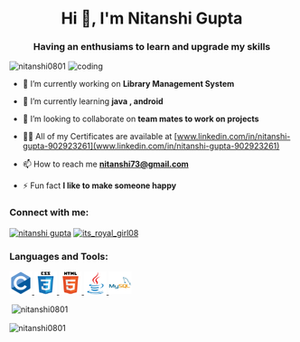 <h1 align="center">Hi 👋, I'm Nitanshi Gupta</h1>
<h3 align="center">Having an enthusiams to learn and upgrade my skills</h3>
<img  align ="right" alt="coding" width="400" src="https://cdn.dribbble.com/users/4055494/screenshots/15215756/media/d2b66c4ca0192aa26d103448b3d1518b.gif">
<p align="left"> <img src="https://komarev.com/ghpvc/?username=nitanshi0801&label=Profile%20views&color=0e75b6&style=flat" alt="nitanshi0801" /> </p>

- 🔭 I’m currently working on **Library Management System**

- 🌱 I’m currently learning **java , android**

- 👯 I’m looking to collaborate on **team mates to work on projects**

- 👨‍💻 All of my Certificates are available at [www.linkedin.com/in/nitanshi-gupta-902923261](www.linkedin.com/in/nitanshi-gupta-902923261)

- 📫 How to reach me **nitanshi73@gmail.com**

- ⚡ Fun fact **I like to make someone happy**

<h3 align="left">Connect with me:</h3>
<p align="left">
<a href="https://linkedin.com/in/nitanshi gupta" target="blank"><img align="center" src="https://raw.githubusercontent.com/rahuldkjain/github-profile-readme-generator/master/src/images/icons/Social/linked-in-alt.svg" alt="nitanshi gupta" height="30" width="40" /></a>
<a href="https://instagram.com/its_royal_girl08" target="blank"><img align="center" src="https://raw.githubusercontent.com/rahuldkjain/github-profile-readme-generator/master/src/images/icons/Social/instagram.svg" alt="its_royal_girl08" height="30" width="40" /></a>
</p>

<h3 align="left">Languages and Tools:</h3>
<p align="left"> <a href="https://aws.amazon.com" target="_blank" rel="noreferrer">  <a href="https://www.cprogramming.com/" target="_blank" rel="noreferrer"> <img src="https://raw.githubusercontent.com/devicons/devicon/master/icons/c/c-original.svg" alt="c" width="40" height="40"/> </a> <a href="https://www.w3schools.com/css/" target="_blank" rel="noreferrer"> <img src="https://raw.githubusercontent.com/devicons/devicon/master/icons/css3/css3-original-wordmark.svg" alt="css3" width="40" height="40"/> </a> <a href="https://www.w3.org/html/" target="_blank" rel="noreferrer"> <img src="https://raw.githubusercontent.com/devicons/devicon/master/icons/html5/html5-original-wordmark.svg" alt="html5" width="40" height="40"/> </a> <a href="https://www.java.com" target="_blank" rel="noreferrer"> <img src="https://raw.githubusercontent.com/devicons/devicon/master/icons/java/java-original.svg" alt="java" width="40" height="40"/> </a> <a href="https://www.mysql.com/" target="_blank" rel="noreferrer"> <img src="https://raw.githubusercontent.com/devicons/devicon/master/icons/mysql/mysql-original-wordmark.svg" alt="mysql" width="40" height="40"/> </a> </p>

<p>&nbsp;<img align="center" src="https://github-readme-stats.vercel.app/api?username=nitanshi0801&show_icons=true&locale=en" alt="nitanshi0801" /></p>

<p><img align="center" src="https://github-readme-streak-stats.herokuapp.com/?user=nitanshi0801&" alt="nitanshi0801" /></p>

